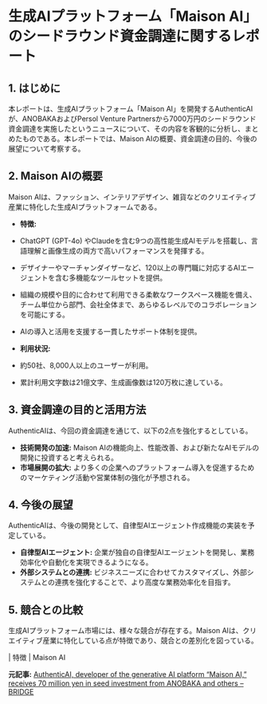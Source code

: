 # 生成AIプラットフォーム「Maison AI」のシードラウンド資金調達に関するレポート

## 1. はじめに

本レポートは、生成AIプラットフォーム「Maison AI」を開発するAuthenticAIが、ANOBAKAおよびPersol Venture Partnersから7000万円のシードラウンド資金調達を実施したというニュースについて、その内容を客観的に分析し、まとめたものである。本レポートでは、Maison AIの概要、資金調達の目的、今後の展望について考察する。

## 2. Maison AIの概要

Maison AIは、ファッション、インテリアデザイン、雑貨などのクリエイティブ産業に特化した生成AIプラットフォームである。

* **特徴:**
 * ChatGPT (GPT-4o) やClaudeを含む9つの高性能生成AIモデルを搭載し、言語理解と画像生成の両方で高いパフォーマンスを発揮する。
 * デザイナーやマーチャンダイザーなど、120以上の専門職に対応するAIエージェントを含む多機能なツールセットを提供。
 * 組織の規模や目的に合わせて利用できる柔軟なワークスペース機能を備え、チーム単位から部門、会社全体まで、あらゆるレベルでのコラボレーションを可能にする。
 * AIの導入と活用を支援する一貫したサポート体制を提供。

* **利用状況:**
 * 約50社、8,000人以上のユーザーが利用。
 * 累計利用文字数は21億文字、生成画像数は120万枚に達している。

## 3. 資金調達の目的と活用方法

AuthenticAIは、今回の資金調達を通じて、以下の2点を強化するとしている。

* **技術開発の加速:** Maison AIの機能向上、性能改善、および新たなAIモデルの開発に投資すると考えられる。
* **市場展開の拡大:** より多くの企業へのプラットフォーム導入を促進するためのマーケティング活動や営業体制の強化が予想される。

## 4. 今後の展望

AuthenticAIは、今後の開発として、自律型AIエージェント作成機能の実装を予定している。

* **自律型AIエージェント:** 企業が独自の自律型AIエージェントを開発し、業務効率化や自動化を実現できるようになる。
* **外部システムとの連携:** ビジネスニーズに合わせてカスタマイズし、外部システムとの連携を強化することで、より高度な業務効率化を目指す。

## 5. 競合との比較

生成AIプラットフォーム市場には、様々な競合が存在する。Maison AIは、クリエイティブ産業に特化している点が特徴であり、競合との差別化を図っている。

| 特徴 | Maison AI 

**元記事:** [AuthenticAI, developer of the generative AI platform “Maison AI,” receives 70 million yen in seed investment from ANOBAKA and others – BRIDGE](https://thebridge.jp/en/2025/04/authenticai-developer-of-the-generative-ai-platform-maison-ai-receives-70-million-yen-in-seed-investment-from-anobaka-and-others)